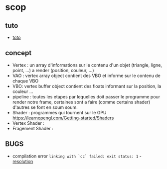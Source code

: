 # scop
## tuto
  - [toto](http://nercury.github.io/rust/opengl/tutorial/2018/02/10/opengl-in-rust-from-scratch-03-compiling-shaders.html)
## concept
 - Vertex : un array d'informations sur le contenu d'un objet (triangle, ligne, point, ...) a render (position, couleur, ...)
 - VAO : vertex array object contient des VBO et informe sur le contenu de chaque VBO
 - VBO: vertex buffer object contient des floats informant sur la position, la couleur ...
 - pipeline : toutes les etapes par lequelles doit passer le programme pour render notre frame, certaines sont a faire (comme certains shader) d'autres se font en soum soum.
 - Shader : programmes qui tournent sur le GPU https://learnopengl.com/Getting-started/Shaders
 - Vertex Shader : 
 - Fragement Shader :
## BUGS
 - compilation error ```linking with `cc` failed: exit status: 1``` - [resolution](https://stackoverflow.com/questions/28124221/error-linking-with-cc-failed-exit-code-1)